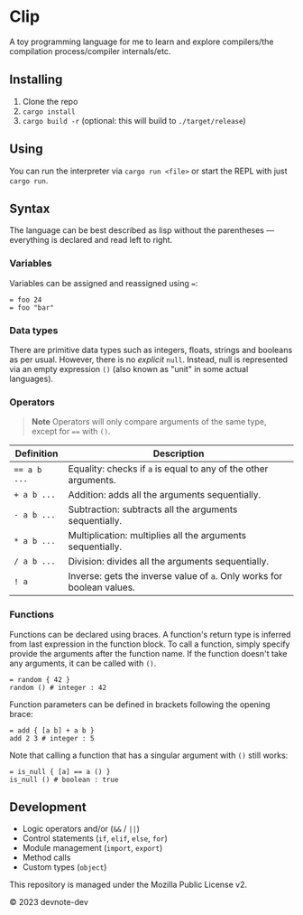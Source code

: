# Clip

A toy programming language for me to learn and explore compilers/the compilation process/compiler internals/etc.

## Installing

1. Clone the repo
2. `cargo install`
3. `cargo build -r` (optional: this will build to `./target/release`)

## Using

You can run the interpreter via `cargo run <file>` or start the REPL with just `cargo run`.

## Syntax

The language can be best described as lisp without the parentheses — everything is declared and read left to right.

### Variables

Variables can be assigned and reassigned using `=`:

```
= foo 24
= foo "bar"
```

### Data types

There are primitive data types such as integers, floats, strings and booleans as per usual. However, there is no _explicit_ `null`. Instead, null is represented via an empty expression `()` (also known as "unit" in some actual languages).

### Operators

> **Note**
> Operators will only compare arguments of the same type, except for `==` with `()`.

| Definition   | Description                                                            |
| ------------ | ---------------------------------------------------------------------- |
| `== a b ...` | Equality: checks if `a` is equal to any of the other arguments.        |
| `+ a b ...`  | Addition: adds all the arguments sequentially.                         |
| `- a b ...`  | Subtraction: subtracts all the arguments sequentially.                 |
| `* a b ...`  | Multiplication: multiplies all the arguments sequentially.             |
| `/ a b ...`  | Division: divides all the arguments sequentially.                      |
| `! a`        | Inverse: gets the inverse value of `a`. Only works for boolean values. |

### Functions

Functions can be declared using braces. A function's return type is inferred from last expression in the function block. To call a function, simply specify provide the arguments after the function name. If the function doesn't take any arguments, it can be called with `()`.

```
= random { 42 }
random () # integer : 42
```

Function parameters can be defined in brackets following the opening brace:

```
= add { [a b] + a b }
add 2 3 # integer : 5
```

Note that calling a function that has a singular argument with `()` still works:

```
= is_null { [a] == a () }
is_null () # boolean : true
```

## Development

- Logic operators and/or (`&&` / `||`)
- Control statements (`if`, `elif`, `else`, `for`)
- Module management (`import`, `export`)
- Method calls
- Custom types (`object`)

This repository is managed under the Mozilla Public License v2.

© 2023 devnote-dev
